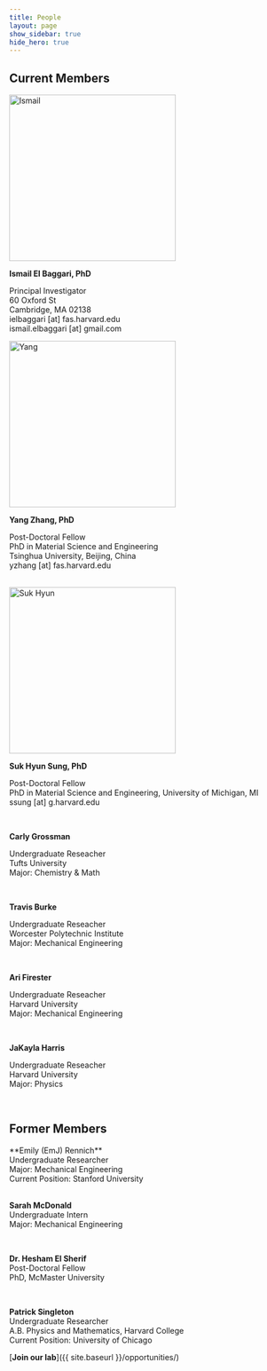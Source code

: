 ```yaml
---
title: People
layout: page
show_sidebar: true
hide_hero: true
---
```


<h2>Current Members</h2>
<img src="../img/people/Ismail.png" alt="Ismail" width="300"/>


**Ismail El Baggari, PhD**

Principal Investigator<br/>
60 Oxford St<br/>
Cambridge, MA 02138<br/>
ielbaggari [at] fas.harvard.edu<br/>
ismail.elbaggari [at] gmail.com
<br/>

<img src="../img/people/Yang.png" alt="Yang" width="300"/>


**Yang Zhang, PhD**

Post-Doctoral Fellow<br/>
PhD in Material Science and Engineering <br/>
Tsinghua University, Beijing, China<br/>
yzhang [at] fas.harvard.edu

<br/>

<img src="../img/people/ssh.jpg" alt="Suk Hyun" width="300"/>

**Suk Hyun Sung, PhD**

Post-Doctoral Fellow<br/>
PhD in Material Science and Engineering, 
University of Michigan, MI<br/>
ssung [at] g.harvard.edu

<br/>

**Carly Grossman**

Undergraduate Reseacher<br/>
Tufts University<br/>
Major: Chemistry & Math


<br/>

**Travis Burke**

Undergraduate Reseacher<br/>
Worcester Polytechnic Institute<br/>
Major: Mechanical Engineering
 

<br/>


**Ari Firester**

Undergraduate Reseacher<br/>
Harvard University<br/>
Major: Mechanical Engineering


<br/>

**JaKayla Harris**

Undergraduate Reseacher<br/>
Harvard University<br/>
Major: Physics


<br/>


<h2>Former Members</h2>
**Emily (EmJ) Rennich**<br/>
Undergraduate Researcher<br/>
Major: Mechanical Engineering<br/>
Current Position: Stanford University<br/>

<br/>

**Sarah McDonald**<br/>
Undergraduate Intern<br/>
Major: Mechanical Engineering<br/>

<br/>

**Dr. Hesham El Sherif**<br/>
Post-Doctoral Fellow<br/>
PhD, McMaster University<br/>

<br/>

**Patrick Singleton**<br/>
Undergraduate Researcher<br/>
A.B. Physics and Mathematics, Harvard College <br/>
Current Position: University of Chicago

[**Join our lab**]({{ site.baseurl }}/opportunities/)
